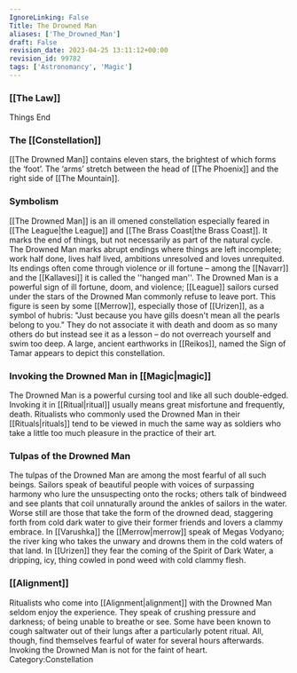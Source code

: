 ```yaml
---
IgnoreLinking: False
Title: The Drowned Man
aliases: ['The_Drowned_Man']
draft: False
revision_date: 2023-04-25 13:11:12+00:00
revision_id: 99782
tags: ['Astronomancy', 'Magic']
---
```


### [[The Law]]
Things End
### The [[Constellation]]
[[The Drowned Man]] contains eleven stars, the brightest of which forms the ‘foot’. The ‘arms’ stretch between the head of [[The Phoenix]] and the right side of [[The Mountain]].
### Symbolism
[[The Drowned Man]] is an ill omened constellation especially feared in [[The League|the League]] and [[The Brass Coast|the Brass Coast]]. It marks the end of things, but not necessarily as part of the natural cycle. The Drowned Man marks abrupt endings where things are left incomplete; work half done, lives half lived, ambitions unresolved and loves unrequited. Its endings often come through violence or ill fortune – among the [[Navarr]] and the [[Kallavesi]] it is called the ''hanged man''.
The Drowned Man is a powerful sign of ill fortune, doom, and violence; [[League]] sailors cursed under the stars of the Drowned Man commonly refuse to leave port.
This figure is seen by some [[Merrow]], especially those of [[Urizen]], as a symbol of hubris: "Just because you have gills doesn't mean all the pearls belong to you." They do not associate it with death and doom as so many others do but instead see it as a lesson – do not overreach yourself and swim too deep.
A large, ancient earthworks in [[Reikos]], named the Sign of Tamar appears to depict this constellation.
### Invoking the Drowned Man in [[Magic|magic]]
The Drowned Man is a powerful cursing tool and like all such double-edged. Invoking it in [[Ritual|ritual]] usually means great misfortune and frequently, death. Ritualists who commonly used the Drowned Man in their [[Rituals|rituals]] tend to be viewed in much the same way as soldiers who take a little too much pleasure in the practice of their art.
### Tulpas of the Drowned Man
The tulpas of the Drowned Man are among the most fearful of all such beings. Sailors speak of beautiful people with voices of surpassing harmony who lure the unsuspecting onto the rocks; others talk of bindweed and see plants that coil unnaturally around the ankles of sailors in the water. Worse still are those that take the form of the drowned dead, staggering forth from cold dark water to give their former friends and lovers a clammy embrace.
In [[Varushka]] the [[Merrow|merrow]] speak of Megas Vodyano; the river king who takes the unwary and drowns them in the cold waters of that land. In [[Urizen]] they fear the coming of the Spirit of Dark Water, a dripping, icy, thing cowled in pond weed with cold clammy flesh.
### [[Alignment]]
Ritualists who come into [[Alignment|alignment]] with the Drowned Man seldom enjoy the experience. They speak of crushing pressure and darkness; of being unable to breathe or see. Some have been known to cough saltwater out of their lungs after a particularly potent ritual. All, though, find themselves fearful of water for several hours afterwards.
Invoking the Drowned Man is not for the faint of heart.
Category:Constellation